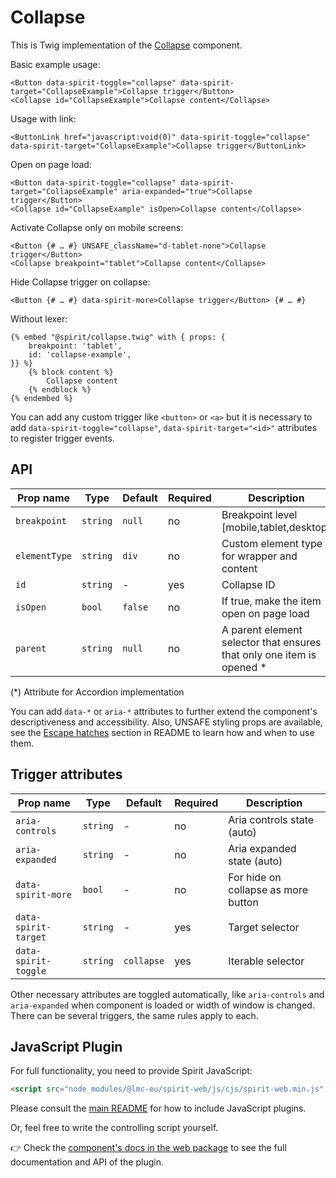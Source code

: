 # Collapse

This is Twig implementation of the [Collapse] component.

Basic example usage:

```twig
<Button data-spirit-toggle="collapse" data-spirit-target="CollapseExample">Collapse trigger</Button>
<Collapse id="CollapseExample">Collapse content</Collapse>
```

Usage with link:

```twig
<ButtonLink href="javascript:void(0)" data-spirit-toggle="collapse" data-spirit-target="CollapseExample">Collapse trigger</ButtonLink>
```

Open on page load:

```twig
<Button data-spirit-toggle="collapse" data-spirit-target="CollapseExample" aria-expanded="true">Collapse trigger</Button>
<Collapse id="CollapseExample" isOpen>Collapse content</Collapse>
```

Activate Collapse only on mobile screens:

```twig
<Button {# … #} UNSAFE_className="d-tablet-none">Collapse trigger</Button>
<Collapse breakpoint="tablet">Collapse content</Collapse>
```

Hide Collapse trigger on collapse:

```twig
<Button {# … #} data-spirit-more>Collapse trigger</Button> {# … #}
```

Without lexer:

```twig
{% embed "@spirit/collapse.twig" with { props: {
    breakpoint: 'tablet',
    id: 'collapse-example',
}} %}
    {% block content %}
        Collapse content
    {% endblock %}
{% endembed %}
```

You can add any custom trigger like `<button>` or `<a>` but it is necessary to add `data-spirit-toggle="collapse"`, `data-spirit-target="<id>"`
attributes to register trigger events.

## API

| Prop name     | Type     | Default | Required | Description                                                            |
| ------------- | -------- | ------- | -------- | ---------------------------------------------------------------------- |
| `breakpoint`  | `string` | `null`  | no       | Breakpoint level [mobile,tablet,desktop]                               |
| `elementType` | `string` | `div`   | no       | Custom element type for wrapper and content                            |
| `id`          | `string` | -       | yes      | Collapse ID                                                            |
| `isOpen`      | `bool`   | `false` | no       | If true, make the item open on page load                               |
| `parent`      | `string` | `null`  | no       | A parent element selector that ensures that only one item is opened \* |

(\*) Attribute for Accordion implementation

You can add `data-*` or `aria-*` attributes to further extend the component's
descriptiveness and accessibility. Also, UNSAFE styling props are available,
see the [Escape hatches][escape-hatches] section in README to learn how and when to use them.

## Trigger attributes

| Prop name            | Type     | Default    | Required | Description                         |
| -------------------- | -------- | ---------- | -------- | ----------------------------------- |
| `aria-controls`      | `string` | -          | no       | Aria controls state (auto)          |
| `aria-expanded`      | `string` | -          | no       | Aria expanded state (auto)          |
| `data-spirit-more`   | `bool`   | -          | no       | For hide on collapse as more button |
| `data-spirit-target` | `string` | -          | yes      | Target selector                     |
| `data-spirit-toggle` | `string` | `collapse` | yes      | Iterable selector                   |

Other necessary attributes are toggled automatically, like `aria-controls` and `aria-expanded` when component is loaded
or width of window is changed. There can be several triggers, the same rules apply to each.

## JavaScript Plugin

For full functionality, you need to provide Spirit JavaScript:

```html
<script src="node_modules/@lmc-eu/spirit-web/js/cjs/spirit-web.min.js" async></script>
```

Please consult the [main README][web-readme] for how to include JavaScript plugins.

Or, feel free to write the controlling script yourself.

👉 Check the [component's docs in the web package][web-js-api] to see the full documentation and API of the plugin.

[web-js-api]: https://github.com/lmc-eu/spirit-design-system/blob/main/packages/web/src/scss/components/Collapse/README.md#javascript-plugin
[web-readme]: https://github.com/lmc-eu/spirit-design-system/blob/main/packages/web/README.md
[collapse]: https://github.com/lmc-eu/spirit-design-system/tree/main/packages/web/src/scss/components/Collapse
[escape-hatches]: https://github.com/lmc-eu/spirit-design-system/tree/main/packages/web-twig/README.md#escape-hatches
